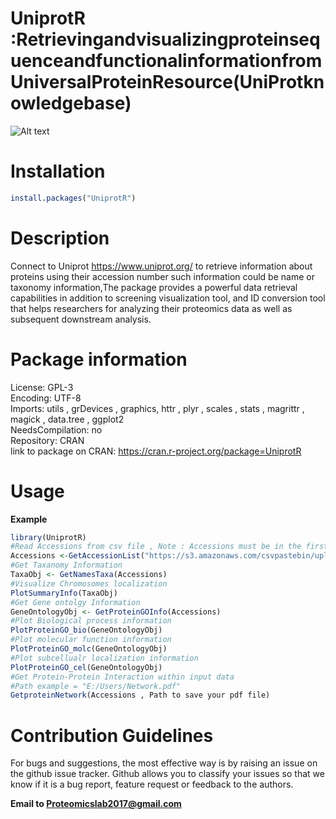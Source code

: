 # UniprotR :RetrievingandvisualizingproteinsequenceandfunctionalinformationfromUniversalProteinResource(UniProtknowledgebase)

![Alt text](https://i.ibb.co/jDS7Khq/pinterest-profile-image.png)


# Installation

```R
install.packages("UniprotR")
```

# Description

Connect to Uniprot <https://www.uniprot.org/> to retrieve information about proteins using their accession 
number such information could be name or taxonomy information,The package provides a powerful data retrieval capabilities in addition to screening visualization tool, and ID conversion tool that helps researchers for analyzing their proteomics data as well as subsequent downstream analysis.

# Package information

License: GPL-3 <br />
Encoding: UTF-8 <br />
Imports: utils , grDevices , graphics, httr , plyr , scales , stats ,
magrittr , magick , data.tree , ggplot2 <br />
NeedsCompilation: no <br />
Repository: CRAN <br />
link to package on CRAN: https://cran.r-project.org/package=UniprotR <br />

# Usage

**Example**

```R
library(UniprotR) 
#Read Accessions from csv file , Note : Accessions must be in the first column. 
Accessions <-GetAccessionList("https://s3.amazonaws.com/csvpastebin/uploads/9571fa356c67a0c7c95e8431799a051a/Accessions.csv") 
#Get Taxanomy Information 
TaxaObj <- GetNamesTaxa(Accessions) 
#Visualize Chromosomes localization
PlotSummaryInfo(TaxaObj)
#Get Gene ontolgy Information 
GeneOntologyObj <- GetProteinGOInfo(Accessions) 
#Plot Biological process information 
PlotProteinGO_bio(GeneOntologyObj) 
#Plot molecular function information 
PlotProteinGO_molc(GeneOntologyObj)
#Plot subcellualr localization information 
PlotProteinGO_cel(GeneOntologyObj) 
#Get Protein-Protein Interaction within input data 
#Path example = "E:/Users/Network.pdf"
GetproteinNetwork(Accessions , Path to save your pdf file) 
```
# Contribution Guidelines

For bugs and suggestions, the most effective way is by raising an issue on the github issue tracker. Github allows you to classify your issues so that we know if it is a bug report, feature request or feedback to the authors.

**Email to Proteomicslab2017@gmail.com**


